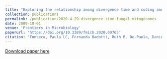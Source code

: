 ```yaml
---
title: "Exploring the relationship among divergence time and coding and non-coding elements in the shaping of fungal mitochondrial genomes"
collection: publications
permalink: /publication/2020-4-29-divergence-time-fungal-mitogenomes
date: 2009-10-01
venue: 'Frontiers in Microbiology'
paperurl: 'https://doi.org/10.3389/fmicb.2020.00765'
citation: 'Fonseca, Paula LC, Fernanda Badotti, Ruth B. De-Paula, Daniel S. Araújo, Dener E. Bortolini, Luiz-Eduardo Del-Bem, Vasco A. Azevedo, Bertram Brenig, Eric RGR Aguiar, and Aristóteles Góes-Neto. &quot;Exploring the relationship among divergence time and coding and non-coding elements in the shaping of fungal mitochondrial genomes.&quot; <i>Frontiers in Microbiology</i> 11 (2020): 765.'
---
```

[Download paper here](http://danielsarj.github.io/files/fmicb-11-00765.pdf)
